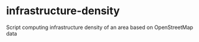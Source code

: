 # infrastructure-density
Script computing infrastructure density of an area based on OpenStreetMap data
